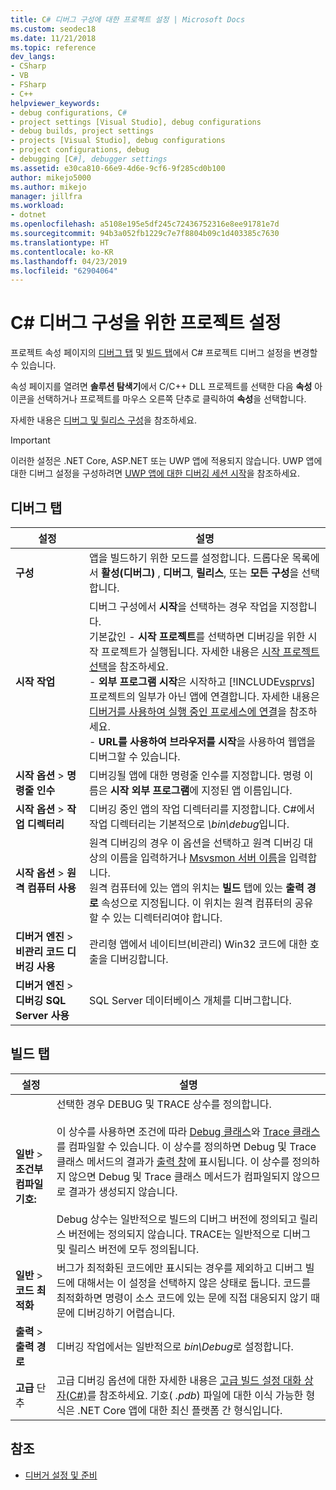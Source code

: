 ```yaml
---
title: C# 디버그 구성에 대한 프로젝트 설정 | Microsoft Docs
ms.custom: seodec18
ms.date: 11/21/2018
ms.topic: reference
dev_langs:
- CSharp
- VB
- FSharp
- C++
helpviewer_keywords:
- debug configurations, C#
- project settings [Visual Studio], debug configurations
- debug builds, project settings
- projects [Visual Studio], debug configurations
- project configurations, debug
- debugging [C#], debugger settings
ms.assetid: e30ca810-66e9-4d6e-9cf6-9f285cd0b100
author: mikejo5000
ms.author: mikejo
manager: jillfra
ms.workload:
- dotnet
ms.openlocfilehash: a5108e195e5df245c72436752316e8ee91781e7d
ms.sourcegitcommit: 94b3a052fb1229c7e7f8804b09c1d403385c7630
ms.translationtype: HT
ms.contentlocale: ko-KR
ms.lasthandoff: 04/23/2019
ms.locfileid: "62904064"
---
```

# <a name="project-settings-for--c-debug-configurations"></a>C# 디버그 구성을 위한 프로젝트 설정

프로젝트 속성 페이지의 [디버그 탭](#debug-tab) 및 [빌드 탭](#build-tab)에서 C# 프로젝트 디버그 설정을 변경할 수 있습니다.

속성 페이지를 열려면 **솔루션 탐색기**에서 C/C++ DLL 프로젝트를 선택한 다음 **속성** 아이콘을 선택하거나 프로젝트를 마우스 오른쪽 단추로 클릭하여 **속성**을 선택합니다.

자세한 내용은 [디버그 및 릴리스 구성](how-to-set-debug-and-release-configurations.md)을 참조하세요.

>[!IMPORTANT]
>이러한 설정은 .NET Core, ASP.NET 또는 UWP 앱에 적용되지 않습니다. UWP 앱에 대한 디버그 설정을 구성하려면 [UWP 앱에 대한 디버깅 세션 시작](start-a-debugging-session-for-a-store-app-in-visual-studio-vb-csharp-cpp-and-xaml.md)을 참조하세요.

## <a name="debug-tab"></a>디버그 탭

|설정|설명|
|-------------------------------------| - |
| **구성** | 앱을 빌드하기 위한 모드를 설정합니다. 드롭다운 목록에서 **활성(디버그)** , **디버그**, **릴리스**, 또는 **모든 구성**을 선택합니다. |
| **시작 작업** | 디버그 구성에서 **시작**을 선택하는 경우 작업을 지정합니다.<br />기본값인 - **시작 프로젝트**를 선택하면 디버깅을 위한 시작 프로젝트가 실행됩니다. 자세한 내용은 [시작 프로젝트 선택](/previous-versions/visualstudio/visual-studio-2010/0s590bew(v=vs.100))을 참조하세요.<br />- **외부 프로그램 시작**은 시작하고 [!INCLUDE[vsprvs](../code-quality/includes/vsprvs_md.md)] 프로젝트의 일부가 아닌 앱에 연결합니다. 자세한 내용은 [디버거를 사용하여 실행 중인 프로세스에 연결](attach-to-running-processes-with-the-visual-studio-debugger.md)을 참조하세요.<br />- **URL를 사용하여 브라우저를 시작**을 사용하여 웹앱을 디버그할 수 있습니다. |
| **시작 옵션** > **명령줄 인수** | 디버깅될 앱에 대한 명령줄 인수를 지정합니다. 명령 이름은 **시작 외부 프로그램**에 지정된 앱 이름입니다. |
| **시작 옵션** > **작업 디렉터리** | 디버깅 중인 앱의 작업 디렉터리를 지정합니다. C#에서 작업 디렉터리는 기본적으로 *\bin\debug*입니다.
| **시작 옵션** > **원격 컴퓨터 사용**|원격 디버깅의 경우 이 옵션을 선택하고 원격 디버깅 대상의 이름을 입력하거나 [Msvsmon 서버 이름](../debugger/remote-debugging.md)을 입력합니다. <br />원격 컴퓨터에 있는 앱의 위치는 **빌드** 탭에 있는 **출력 경로** 속성으로 지정됩니다. 이 위치는 원격 컴퓨터의 공유할 수 있는 디렉터리여야 합니다.
| **디버거 엔진** > **비관리 코드 디버깅 사용** | 관리형 앱에서 네이티브(비관리) Win32 코드에 대한 호출을 디버깅합니다. |
| **디버거 엔진** > **디버깅 SQL Server 사용** | SQL Server 데이터베이스 개체를 디버그합니다. |

## <a name="build-tab"></a>빌드 탭

|설정|설명|
|-------------|-----------------|
|**일반** > **조건부 컴파일 기호:**|선택한 경우 DEBUG 및 TRACE 상수를 정의합니다.<br /><br /> 이 상수를 사용하면 조건에 따라 [Debug 클래스](/dotnet/api/system.diagnostics.debug)와 [Trace 클래스](/dotnet/api/system.diagnostics.trace)를 컴파일할 수 있습니다. 이 상수를 정의하면 Debug 및 Trace 클래스 메서드의 결과가 [출력 창](../ide/reference/output-window.md)에 표시됩니다. 이 상수를 정의하지 않으면 Debug 및 Trace 클래스 메서드가 컴파일되지 않으므로 결과가 생성되지 않습니다.<br /><br />Debug 상수는 일반적으로 빌드의 디버그 버전에 정의되고 릴리스 버전에는 정의되지 않습니다. TRACE는 일반적으로 디버그 및 릴리스 버전에 모두 정의됩니다.|
|**일반** > **코드 최적화**|버그가 최적화된 코드에만 표시되는 경우를 제외하고 디버그 빌드에 대해서는 이 설정을 선택하지 않은 상태로 둡니다. 코드를 최적화하면 명령이 소스 코드에 있는 문에 직접 대응되지 않기 때문에 디버깅하기 어렵습니다.|
|**출력** > **출력 경로**|디버깅 작업에서는 일반적으로 *bin\Debug*로 설정합니다.|
|**고급** 단추|고급 디버깅 옵션에 대한 자세한 내용은 [고급 빌드 설정 대화 상자(C#)](../ide/reference/advanced-build-settings-dialog-box-csharp.md)를 참조하세요. 기호( *.pdb*) 파일에 대한 이식 가능한 형식은 .NET Core 앱에 대한 최신 플랫폼 간 형식입니다.

## <a name="see-also"></a>참조
- [디버거 설정 및 준비](../debugger/debugger-settings-and-preparation.md)